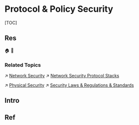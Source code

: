 # Protocol & Policy Security

[TOC]



## Res
🏠 
🚧 


### Related Topics
↗ [Network Security](../../Network%20Security/Network%20Security.md)
↗ [Network Security Protocol Stacks](../../Network%20Security/🏇%20Network%20Security%20Protocol%20Stacks/Network%20Security%20Protocol%20Stacks.md)

↗ [Physical Security](../../Physical%20Security/Physical%20Security.md)
↗ [Security Laws & Regulations & Standards](../👩🏻‍⚖️%20Security%20Laws%20&%20Regulations%20&%20Standards/Security%20Laws%20&%20Regulations%20&%20Standards.md)



## Intro



## Ref
